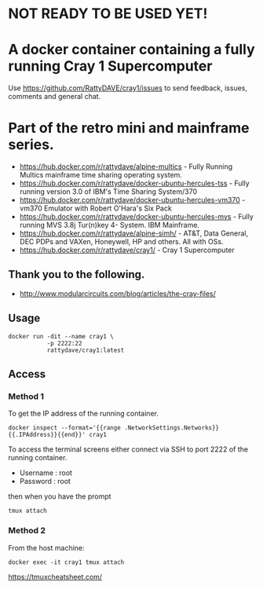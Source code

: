 # NOT READY TO BE USED YET!


# A docker container containing a fully running Cray 1 Supercomputer

Use https://github.com/RattyDAVE/cray1/issues to send feedback, issues, comments and general chat.

# Part of the retro mini and mainframe series.

* https://hub.docker.com/r/rattydave/alpine-multics - Fully Running Multics mainframe time sharing operating system.
* https://hub.docker.com/r/rattydave/docker-ubuntu-hercules-tss - Fully running version 3.0 of IBM's Time Sharing System/370
* https://hub.docker.com/r/rattydave/docker-ubuntu-hercules-vm370 - vm370 Emulator with Robert O'Hara's Six Pack
* https://hub.docker.com/r/rattydave/docker-ubuntu-hercules-mvs - Fully running MVS 3.8j Tur(n)key 4- System. IBM Mainframe.
* https://hub.docker.com/r/rattydave/alpine-simh/ - AT&T, Data General, DEC PDPs and VAXen, Honeywell, HP and others. All with OSs.
* https://hub.docker.com/r/rattydave/cray1/ - Cray 1 Supercomputer

## Thank you to the following.

* http://www.modularcircuits.com/blog/articles/the-cray-files/


## Usage

```
docker run -dit --name cray1 \
           -p 2222:22
           rattydave/cray1:latest
```

## Access

### Method 1

To get the IP address of the running container.
```
docker inspect --format='{{range .NetworkSettings.Networks}}{{.IPAddress}}{{end}}' cray1
```
To access the terminal screens either connect via SSH to port 2222 of the running container.

- Username : root
- Password : root

then when you have the prompt

```
tmux attach
```

### Method 2

From the host machine:

```
docker exec -it cray1 tmux attach
```






https://tmuxcheatsheet.com/
